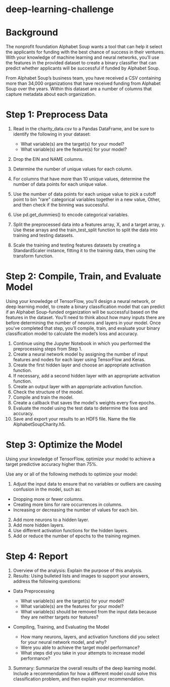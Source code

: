 # deep-learning-challenge

# Background

The nonprofit foundation Alphabet Soup wants a tool that can help it select the applicants for funding with the best chance of success in their ventures.
With your knowledge of machine learning and neural networks, you’ll use the features in the provided dataset to create a binary classifier that can 
predict whether applicants will be successful if funded by Alphabet Soup.

From Alphabet Soup’s business team, you have received a CSV containing more than 34,000 organizations that have received funding from Alphabet Soup 
over the years. Within this dataset are a number of columns that capture metadata about each organization.

# Step 1: Preprocess Data
  
  1. Read in the charity_data.csv to a Pandas DataFrame, and be sure to identify the following in your dataset:
      
      - What variable(s) are the target(s) for your model?
      - What variable(s) are the feature(s) for your model?
      
  2. Drop the EIN and NAME columns.
  3. Determine the number of unique values for each column.
  4. For columns that have more than 10 unique values, determine the number of data points for each unique value.
  5. Use the number of data points for each unique value to pick a cutoff point to bin "rare" categorical variables together in a new value, Other, 
  and then check if the binning was successful.
  6. Use pd.get_dummies() to encode categorical variables.
  7. Split the preprocessed data into a features array, X, and a target array, y. Use these arrays and the train_test_split function to split the data 
  into training and testing datasets.
  8. Scale the training and testing features datasets by creating a StandardScaler instance, fitting it to the training data, then using the transform
  function.
  
  # Step 2: Compile, Train, and Evaluate Model
  
  Using your knowledge of TensorFlow, you’ll design a neural network, or deep learning model, to create a binary classification model that can predict 
  if an Alphabet Soup-funded organization will be successful based on the features in the dataset. You’ll need to think about how many inputs there 
  are before determining the number of neurons and layers in your model. Once you’ve completed that step, you’ll compile, train, and evaluate your 
  binary classification model to calculate the model’s loss and accuracy.
  
  1. Continue using the Jupyter Notebook in which you performed the preprocessing steps from Step 1.
  2. Create a neural network model by assigning the number of input features and nodes for each layer using TensorFlow and Keras.
  3. Create the first hidden layer and choose an appropriate activation function.
  4. If necessary, add a second hidden layer with an appropriate activation function.
  5. Create an output layer with an appropriate activation function.
  6. Check the structure of the model.
  7. Compile and train the model.
  8. Create a callback that saves the model's weights every five epochs.
  9. Evaluate the model using the test data to determine the loss and accuracy.
  10. Save and export your results to an HDF5 file. Name the file AlphabetSoupCharity.h5.
 
 # Step 3: Optimize the Model
 
 Using your knowledge of TensorFlow, optimize your model to achieve a target predictive accuracy higher than 75%.
 
 Use any or all of the following methods to optimize your model:
 
 1. Adjust the input data to ensure that no variables or outliers are causing confusion in the model, such as:
 
  - Dropping more or fewer columns.
  - Creating more bins for rare occurrences in columns.
  - Increasing or decreasing the number of values for each bin.

 2. Add more neurons to a hidden layer.
 3. Add more hidden layers.
 4. Use different activation functions for the hidden layers.
 5. Add or reduce the number of epochs to the training regimen.

# Step 4: Report

1. Overview of the analysis: Explain the purpose of this analysis.
2. Results: Using bulleted lists and images to support your answers, address the following questions:

  - Data Preprocessing
    
    - What variable(s) are the target(s) for your model?
    - What variable(s) are the features for your model?
    - What variable(s) should be removed from the input data because they are neither targets nor features?

  - Compiling, Training, and Evaluating the Model
    
    - How many neurons, layers, and activation functions did you select for your neural network model, and why?
    - Were you able to achieve the target model performance?
    - What steps did you take in your attempts to increase model performance?


3. Summary: Summarize the overall results of the deep learning model. Include a recommendation for how a different model could solve this 
classification problem, and then explain your recommendation.
